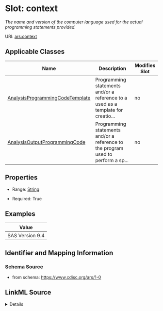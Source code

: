 # Slot: context


_The name and version of the computer language used for the actual programming statements provided._



URI: [ars:context](https://www.cdisc.org/ars/1-0/context)



<!-- no inheritance hierarchy -->




## Applicable Classes

| Name | Description | Modifies Slot |
| --- | --- | --- |
[AnalysisProgrammingCodeTemplate](AnalysisProgrammingCodeTemplate.md) | Programming statements and/or a reference to a used as a template for creatio... |  no  |
[AnalysisOutputProgrammingCode](AnalysisOutputProgrammingCode.md) | Programming statements and/or a reference to the program used to perform a sp... |  no  |







## Properties

* Range: [String](String.md)

* Required: True






## Examples

| Value |
| --- |
| SAS Version 9.4 |

## Identifier and Mapping Information







### Schema Source


* from schema: https://www.cdisc.org/ars/1-0




## LinkML Source

<details>
```yaml
name: context
description: The name and version of the computer language used for the actual programming
  statements provided.
examples:
- value: SAS Version 9.4
from_schema: https://www.cdisc.org/ars/1-0
rank: 1000
alias: context
domain_of:
- AnalysisProgrammingCodeTemplate
- AnalysisOutputProgrammingCode
range: string
required: true

```
</details>